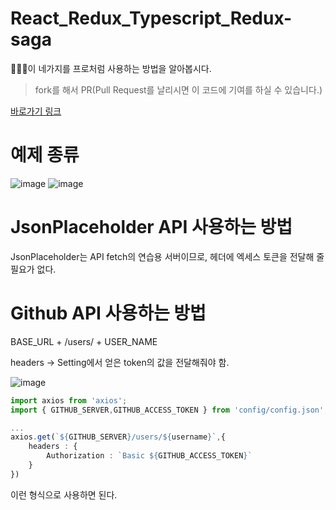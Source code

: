 # React_Redux_Typescript_Redux-saga

🧑🏻‍💻이 네가지를 프로처럼 사용하는 방법을 알아봅시다.

> fork를 해서 PR(Pull Request를 날리시면 이 코드에 기여를 하실 수 있습니다.)

[바로가기 링크](https://hong-junhyeok.github.io/React_Redux_Typescript_Redux-saga/)

# 예제 종류

![image](https://user-images.githubusercontent.com/48292190/112724594-74d56180-8f57-11eb-9584-b66c7e75bc1c.png)
![image](https://user-images.githubusercontent.com/48292190/112724600-7a32ac00-8f57-11eb-8ec2-ede243b39f1b.png)

# JsonPlaceholder API 사용하는 방법

JsonPlaceholder는 API fetch의 연습용 서버이므로, 헤더에 엑세스 토큰을 전달해 줄 필요가 없다.

# Github API 사용하는 방법

BASE_URL + /users/ + USER_NAME

headers -> Setting에서 얻은 token의 값을 전달해줘야 함.

![image](https://user-images.githubusercontent.com/48292190/112719938-f240a800-8f3e-11eb-9ba1-a013b13d7332.png)

```typescript
import axios from 'axios';
import { GITHUB_SERVER,GITHUB_ACCESS_TOKEN } from 'config/config.json';

...
axios.get(`${GITHUB_SERVER}/users/${username}`,{
    headers : {
        Authorization : `Basic ${GITHUB_ACCESS_TOKEN}`
    }
})
```

이런 형식으로 사용하면 된다.
